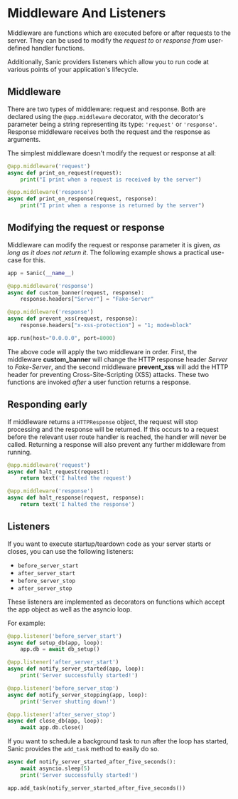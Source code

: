 # Middleware And Listeners

Middleware are functions which are executed before or after requests to the
server. They can be used to modify the *request to* or *response from*
user-defined handler functions.

Additionally, Sanic providers listeners which allow you to run code at various points of your application's lifecycle.

## Middleware

There are two types of middleware: request and response. Both are declared
using the `@app.middleware` decorator, with the decorator's parameter being a
string representing its type: `'request'` or `'response'`. Response middleware
receives both the request and the response as arguments.


The simplest middleware doesn't modify the request or response at all:

```python
@app.middleware('request')
async def print_on_request(request):
	print("I print when a request is received by the server")

@app.middleware('response')
async def print_on_response(request, response):
	print("I print when a response is returned by the server")
```

## Modifying the request or response

Middleware can modify the request or response parameter it is given, *as long
as it does not return it*. The following example shows a practical use-case for
this.

```python
app = Sanic(__name__)

@app.middleware('response')
async def custom_banner(request, response):
	response.headers["Server"] = "Fake-Server"

@app.middleware('response')
async def prevent_xss(request, response):
	response.headers["x-xss-protection"] = "1; mode=block"

app.run(host="0.0.0.0", port=8000)
```

The above code will apply the two middleware in order. First, the middleware
**custom_banner** will change the HTTP response header *Server* to
*Fake-Server*, and the second middleware **prevent_xss** will add the HTTP
header for preventing Cross-Site-Scripting (XSS) attacks. These two functions
are invoked *after* a user function returns a response.

## Responding early

If middleware returns a `HTTPResponse` object, the request will stop processing
and the response will be returned. If this occurs to a request before the
relevant user route handler is reached, the handler will never be called.
Returning a response will also prevent any further middleware from running.

```python
@app.middleware('request')
async def halt_request(request):
	return text('I halted the request')

@app.middleware('response')
async def halt_response(request, response):
	return text('I halted the response')
```

## Listeners

If you want to execute startup/teardown code as your server starts or closes, you can use the following listeners:

- `before_server_start`
- `after_server_start`
- `before_server_stop`
- `after_server_stop`

These listeners are implemented as decorators on functions which accept the app object as well as the asyncio loop. 

For example:

```python
@app.listener('before_server_start')
async def setup_db(app, loop):
    app.db = await db_setup()

@app.listener('after_server_start')
async def notify_server_started(app, loop):
    print('Server successfully started!')

@app.listener('before_server_stop')
async def notify_server_stopping(app, loop):
    print('Server shutting down!')

@app.listener('after_server_stop')
async def close_db(app, loop):
    await app.db.close()
```

If you want to schedule a background task to run after the loop has started,
Sanic provides the `add_task` method to easily do so.

```python
async def notify_server_started_after_five_seconds():
    await asyncio.sleep(5)
    print('Server successfully started!')

app.add_task(notify_server_started_after_five_seconds())
```
